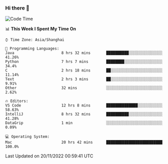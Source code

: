 ### Hi there 👋


<!--START_SECTION:waka-->
![Code Time](http://img.shields.io/badge/Code%20Time-924%20hrs%203%20mins-blue)

📊 **This Week I Spent My Time On** 

```text
⌚︎ Time Zone: Asia/Shanghai

💬 Programming Languages: 
Java                     8 hrs 32 mins       ██████████░░░░░░░░░░░░░░░   41.26% 
Python                   7 hrs 7 mins        ████████░░░░░░░░░░░░░░░░░   34.4% 
C                        2 hrs 18 mins       ██░░░░░░░░░░░░░░░░░░░░░░░   11.14% 
Text                     2 hrs 3 mins        ██░░░░░░░░░░░░░░░░░░░░░░░   9.91% 
Other                    32 mins             ░░░░░░░░░░░░░░░░░░░░░░░░░   2.62%

🔥 Editors: 
VS Code                  12 hrs 8 mins       ██████████████░░░░░░░░░░░   58.63% 
IntelliJ                 8 hrs 32 mins       ██████████░░░░░░░░░░░░░░░   41.28% 
DataGrip                 1 min               ░░░░░░░░░░░░░░░░░░░░░░░░░   0.09%

💻 Operating System: 
Mac                      20 hrs 42 mins      █████████████████████████   100.0%

```


 Last Updated on 20/11/2022 00:59:41 UTC
<!--END_SECTION:waka-->

<!--
**SillyPasty/SillyPasty** is a ✨ _special_ ✨ repository because its `README.md` (this file) appears on your GitHub profile.

Here are some ideas to get you started:

- 🔭 I’m currently working on ...
- 🌱 I’m currently learning ...
- 👯 I’m looking to collaborate on ...
- 🤔 I’m looking for help with ...
- 💬 Ask me about ...
- 📫 How to reach me: ...
- 😄 Pronouns: ...
- ⚡ Fun fact: ...
-->


